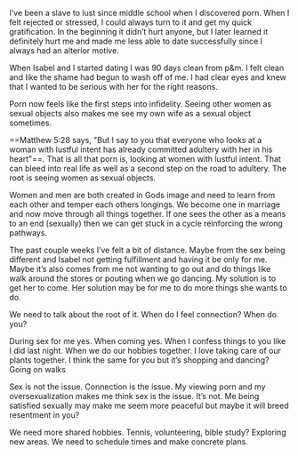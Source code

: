 I’ve been a slave to lust since middle school when I discovered porn. When I felt rejected or stressed, I could always turn to it and get my quick gratification. In the beginning it didn’t hurt anyone, but I later learned it definitely hurt me and made me less able to date successfully since I always had an alterior motive. 

When Isabel  and I started dating I was 90 days clean from p&m. I felt clean and like the shame had begun to wash off of me. I had clear eyes and knew that I wanted to be serious with her for the right reasons. 

Porn now feels like the first steps into infidelity. Seeing other women as sexual objects also makes me see my own wife as a sexual object sometimes. 

==Matthew 5:28 says, "But I say to you that everyone who looks at a woman with lustful intent has already committed adultery with her in his heart"==. That is all that porn is, looking at women with lustful intent. That can bleed into real life as well as a second step on the road to adultery. The root is seeing women as sexual objects. 

Women and men are both created in Gods image and need to learn from each other and temper each others longings. We become one in marriage and now move through all things together. If one sees the other as a means to an end (sexually) then we can get stuck in a cycle reinforcing the wrong pathways. 

The past couple weeks I’ve felt a bit of distance. Maybe from the sex being different and Isabel not getting fulfillment and having it be only for me. Maybe it’s also comes from me not wanting to go out and do things like walk around the stores or pouting when we go dancing. My solution is to get her to come. Her solution may be for me to do more things she wants to do. 

We need to talk about the root of it. When do I feel connection? When do you? 

During sex for me yes. When coming yes. When I confess things to you like I did last night. When we do our hobbies together. I love taking care of our plants together. I think the same for you but it’s shopping and dancing? Going on walks

Sex is not the issue. Connection is the issue. My viewing porn and my oversexualization makes me think sex is the issue. It’s not. Me being satisfied sexually may make me seem more peaceful but maybe it will breed resentment in you? 

We need more shared hobbies. Tennis, volunteering, bible study? Exploring new areas. We need to schedule times and make concrete plans. 